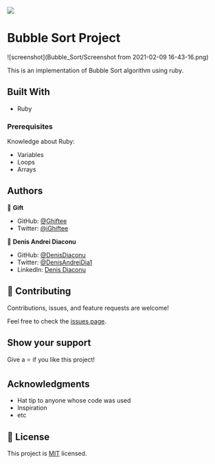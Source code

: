 ![](https://img.shields.io/badge/Microverse-blueviolet)

# Bubble Sort Project

![screenshot](Bubble_Sort/Screenshot from 2021-02-09 16-43-16.png)

This is an implementation of Bubble Sort algorithm using ruby.

## Built With

- Ruby



### Prerequisites
Knowledge about Ruby:
- Variables
- Loops
- Arrays


## Authors

👤 **Gift**

- GitHub: [@Ghiftee](https://github.com/Ghiftee)
- Twitter: [@iGhiftee](https://twitter.com/iGhiftee)

👤 **Denis Andrei Diaconu**

- GitHub: [@DenisDiaconu](https://github.com/denisdiaconu)
- Twitter: [@DenisAndreiDia1](https://twitter.com/DenisAndreiDia1)
- LinkedIn: [Denis Diaconu](https://www.linkedin.com/in/denis-diaconu-1394091b7/)

## 🤝 Contributing

Contributions, issues, and feature requests are welcome!

Feel free to check the [issues page](issues/).

## Show your support

Give a ⭐️ if you like this project!

## Acknowledgments

- Hat tip to anyone whose code was used
- Inspiration
- etc

## 📝 License

This project is [MIT](https://choosealicense.com/licenses/mit/) licensed.

